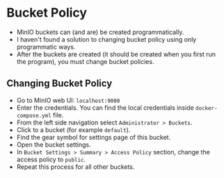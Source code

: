 # Bucket Policy

- MinIO buckets can (and are) be created programmatically.
- I haven't found a solution to changing bucket policy using only programmatic ways.
- After the buckets are created (it should be created when you first run the program), you must change bucket policies.

## Changing Bucket Policy

- Go to MinIO web UI: `localhost:9000`
- Enter the credentials. You can find the local credentials inside `docker-compose.yml` file.
- From the left side navigation select `Administrator > Buckets`.
- Click to a bucket (for example `default`).
- Find the gear symbol for settings page of this bucket.
- Open the bucket settings.
- In `Bucket Settings > Summary > Access Policy` section, change the access policy to `public`.
- Repeat this process for all other buckets.
